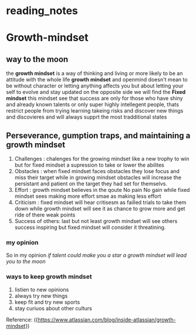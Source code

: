 # reading_notes
# Growth-mindset
## way to the moon 
the **growth mindset** is a way of thinking and living or more likely to be an attitude with the whole life 
**growth mindset** and openmind doesn't mean to be without character or letting anything affects you but about letting your self to evolve and stay updated 
on the opposite side we will find the **Fixed mindset** this mindset see that success are only for those who have shiny and already known talents or only super highly intellegent people, thats restrict people from trying learning takeing risks and discover new things and discovieres and will always supprt the most tradditional states 
## Perseverance, gumption traps, and maintaining a growth mindset
1. Challenges : chalenges for the growing mindset like a new trophy to win but for fixed mindset a supression to take or lower the abilites 
2. Obstacles : when fixed mindset faces obstacles they lose focus and miss their target while in growing mindset obstacles will increase the persistant and patient on the target they had set for themselvs.
3. Effort : growth mindset believes in the qoute No pain No gain while fixed mindset sees making more effort smae as making less effort 
4.  Criticism : fixed mindset will hear critisesm as failled trials to take them down while growth mindset will see it as chance to grow more and get ride of there weak points
5.  Success of others: last but not least growth mindset will see others success inspiring but fixed mindset will consider it threatining. 
### my opinion 
So in my opinion *if talent could make you a star a growth mindset will lead you to the moon*
### ways to keep growth mindset
1. listien to new opinions 
2. always try new things
3. keep fit and try new sports
4. stay curiuos about other culturs

Reference: ({https://www.atlassian.com/blog/inside-atlassian/growth-mindset})

